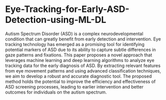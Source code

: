 # Eye-Tracking-for-Early-ASD-Detection-using-ML-DL

Autism Spectrum Disorder (ASD) is a complex neurodevelopmental condition that can greatly benefit from early detection and intervention. Eye tracking technology has emerged as a promising tool for identifying potential markers of ASD due to its ability to capture subtle differences in gaze patterns and fixations. This paper proposes a novel approach that leverages machine learning and deep learning algorithms to analyze eye tracking data for the early diagnosis of ASD. By extracting relevant features from eye movement patterns and using advanced classification techniques, we aim to develop a robust and accurate diagnostic tool. The proposed method holds the potential to improve the efficiency and effectiveness of ASD screening processes, leading to earlier intervention and better outcomes for individuals on the autism spectrum.




